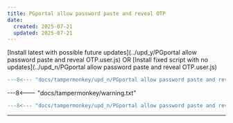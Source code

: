```yaml
---
title: PGportal allow password paste and reveal OTP
date:
  created: 2025-07-21
  updated: 2025-07-21
---
```


<!-- GENERATED FILE -->
[Install latest with possible future updates](../upd_y/PGportal allow password paste and reveal OTP.user.js)
OR
[Install fixed script with no updates](../upd_n/PGportal allow password paste and reveal OTP.user.js)
```js show_lines="1:10"
---8<--- "docs/tampermonkey/upd_n/PGportal allow password paste and reveal OTP.user.js::100"
```
<!-- more -->
---8<--- "docs/tampermonkey/warning.txt"
```js
---8<--- "docs/tampermonkey/upd_n/PGportal allow password paste and reveal OTP.user.js:1:"
```

------------
